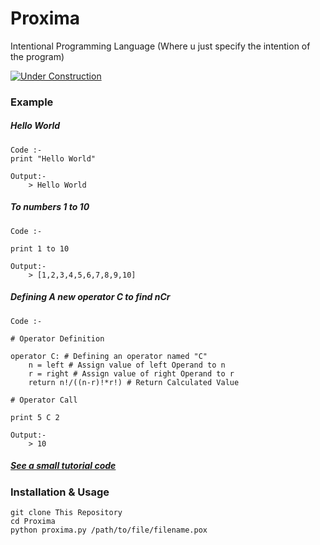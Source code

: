 # Proxima
Intentional Programming Language (Where u just specify the intention of the program)

[![Under Construction](https://img.shields.io/badge/Status-UnderConstruction-yellow.svg)]()

### Example

##### Hello World
```
Code :- 
print "Hello World"

Output:-
	> Hello World
```

##### To numbers 1 to 10
```
Code :- 

print 1 to 10

Output:-
	> [1,2,3,4,5,6,7,8,9,10]
```


##### Defining A new operator C to find nCr
```
Code :- 

# Operator Definition

operator C: # Defining an operator named "C"
	n = left # Assign value of left Operand to n
	r = right # Assign value of right Operand to r
	return n!/((n-r)!*r!) # Return Calculated Value

# Operator Call

print 5 C 2 

Output:-
	> 10
```

##### [See a small tutorial code](examples/tutorial.pox)


### Installation & Usage

```
git clone This Repository
cd Proxima
python proxima.py /path/to/file/filename.pox 
```
